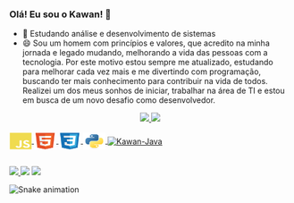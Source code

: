 ### Olá! Eu sou o Kawan! 👋

- 🌱 Estudando análise e desenvolvimento de sistemas
- 😄 Sou um homem com princípios e valores, que acredito na minha jornada e legado mudando, 
melhorando a vida das pessoas com a tecnologia. Por este motivo estou sempre me 
atualizado, estudando para melhorar cada vez mais e me divertindo com programação, 
buscando ter mais conhecimento para contribuir na vida de todos. Realizei um dos meus 
sonhos de iniciar, trabalhar na área de TI e estou em busca de um novo desafio como 
desenvolvedor.

<div align="center">
  <a href="https://github.com/Kawan0807">
  <img height="180em" src="https://github-readme-stats.vercel.app/api?username=Kawan0807&show_icons=true&theme=dark&include_all_commits=true&count_private=true"/>
  <img height="180em" src="https://github-readme-stats.vercel.app/api/top-langs/?username=Kawan0807&layout=compact&langs_count=7&theme=dark"/>
</div>
  
  <div style="display: inline_block"><br>           
  <img align="center" alt="Kawan-Js" height="30" width="40" src="https://raw.githubusercontent.com/devicons/devicon/master/icons/javascript/javascript-plain.svg">
  <img align="center" alt="Kawan-HTML" height="30" width="40" src="https://raw.githubusercontent.com/devicons/devicon/master/icons/html5/html5-original.svg">
  <img align="center" alt="Kawan-CSS" height="30" width="40" src="https://raw.githubusercontent.com/devicons/devicon/master/icons/css3/css3-original.svg">
  <img align="center" alt="Kawan-Python" height="30" width="40" src="https://raw.githubusercontent.com/devicons/devicon/master/icons/python/python-original.svg">
  <img align="center" alt="Kawan-Java" height="30" width="40" src= "https://cdn.jsdelivr.net/gh/devicons/devicon/icons/java/java-original.svg" >
</div>

  ##
  
   <div>
    <a href = "mailto:kawanmelofernandes@gmail.com"><img src="https://img.shields.io/badge/Gmail-D14836?style=for-the-badge&logo=gmail&logoColor=white" target="_blank">     </a>         
       <a href="https://www.linkedin.com/in/kawan-fernandes" target="_blank"><img src="https://img.shields.io/badge/-LinkedIn-%230077B5?style=for-the-badge&logo=linkedin&logoColor=white" target="_blank"></a> 
     <a href = "https://github.com/Kawan0807" target="_blank"><img src="https://img.shields.io/badge/GitHub-100000?style=for-the-badge&logo=github&logoColor=white"></a> 
  </div>
       
  ![Snake animation](https://github.com/kawan0807/kawan0807/blob/output/github-contribution-grid-snake.svg)
  
